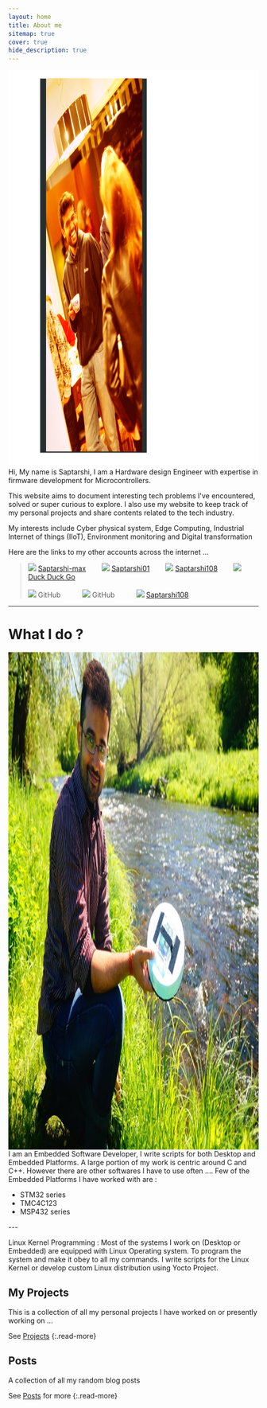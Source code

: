 ```yaml
---
layout: home
title: About me
sitemap: true
cover: true
hide_description: true
---
```



<html>
<img src="/images/about_frame.png" alt="Name tags of attended MUN conferences" align="right" width="670" height ="800" />



</html>





<p>Hi, My name is Saptarshi, I am a Hardware design Engineer with expertise in firmware development for Microcontrollers. 

This website aims to document interesting tech problems I've
encountered, solved or super curious to explore. I also use my website to keep track of my personal projects and share contents related to the tech industry. </p>
<p>

My interests include Cyber physical system, Edge Computing, Industrial Internet of things (IIoT), Environment monitoring and Digital transformation</p>

<p> Here are the links to my other accounts across the internet ... </p>

> ![](https://icongr.am/simple/github.svg?colored=true) [Saptarshi-max](https://duckduckgo.com)
> &nbsp;  &nbsp; &nbsp; &nbsp;![](https://icongr.am/simple/linkedin.svg?colored=true) [Saptarshi01](https://duckduckgo.com)
> &nbsp;  &nbsp; &nbsp; &nbsp;![](https://icongr.am/simple/twitter.svg?colored=true) [Saptarshi108](https://duckduckgo.com)
> &nbsp;  &nbsp; &nbsp; &nbsp;![](https://icongr.am/simple/devto.svg?colored=true) [Duck Duck Go](https://duckduckgo.com)
> <br>
> <br>
> ![](https://icongr.am/simple/youtube.svg?colored=true) GitHub
> &nbsp;  &nbsp; &nbsp; &nbsp;&nbsp; &nbsp;![](https://icongr.am/simple/behance.svg?colored=true) GitHub
> &nbsp;  &nbsp; &nbsp; &nbsp;&nbsp; &nbsp;![](https://icongr.am/simple/instagram.svg?colored=true) [Saptarshi108](https://duckduckgo.com)

---
# What I do ?


<html>
<head>
<title>Font Awesome Icons</title>
<meta name="viewport" content="width=device-width, initial-scale=1">
<link rel="stylesheet" href="https://cdnjs.cloudflare.com/ajax/libs/font-awesome/4.7.0/css/font-awesome.min.css">
</head>
<body>
<img src="/images/Image_lake.jpeg" alt="just my pic" align="right"  width="600" height ="1000" />
<i class="fa fa-microchip fa-2x fa-pull-left fa-border" style="color: #4FB1BA
;"></i>
I am an Embedded Software Developer, I write scripts for both Desktop and Embedded Platforms. A large portion of my work is centric around C and C++. However there are other softwares I have to use often  .... Few of the Embedded Platforms I have worked with are :
<ul>
<li> STM32 series </li> 
<li> TMC4C123 </li> 
<li> MSP432 series </li>
</ul>
</body>
</html>
---

<html>
<head>
<title>Font Awesome Icons</title>
<meta name="viewport" content="width=device-width, initial-scale=1">
<link rel="stylesheet" href="https://cdnjs.cloudflare.com/ajax/libs/font-awesome/4.7.0/css/font-awesome.min.css">
</head>
<body>

<i class="fa fa-linux fa-2x fa-pull-left fa-border" style="color: #4FB1BA
;"></i>
 Linux Kernel Programming : Most of the systems I work on (Desktop or Embedded) are equipped with Linux Operating system. To program the system and make it obey to all my commands. I write scripts for the Linux Kernel or develop custom Linux distribution using Yocto Project. 
 

</body>
</html>

## My Projects 
This is a collection of all my personal projects I have worked on or presently working on ...
<!--projects-->
See [Projects](/projects/)
{:.read-more}



## Posts
A collection of all my random blog posts 
<!--posts-->

See [Posts](/posts/) for more
{:.read-more}
